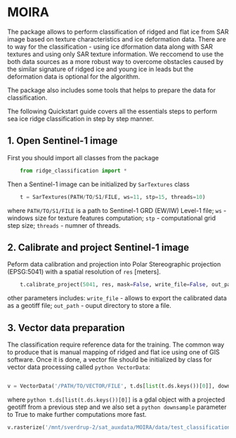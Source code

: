 # MOIRA

The package allows to perform classification of ridged and flat ice from SAR image based on texture characteristics and ice deformation data.
There are to way for the classification - using ice dformation data along with SAR textures and using only SAR texture information. We reccomend to use the both data sources as a more robust way to overcome obstacles caused by the similar signature of ridged ice and young ice in leads but the deformation data is optional for the algorithm.

The package also includes some tools that helps to prepare the data for classification. 

The following Quickstart guide covers all the essentials steps to perform sea ice ridge classification in step by step manner.

## 1. Open Sentinel-1 image

First you should import all classes from the package

```python
	from ridge_classification import *
```

Then a Sentinel-1 image can be initialized by `SarTextures` class

```python
	t = SarTextures(PATH/TO/S1/FILE, ws=11, stp=15, threads=10)
```

where `PATH/TO/S1/FILE` is a path to Sentinel-1 GRD (EW/IW) Level-1 file; `ws` - windows size for texture features computation; `stp` - computational grid step size; `threads` - numner of threads.

## 2. Calibrate and project Sentinel-1 image

Peform data calibration and projection into Polar Stereographic projection (EPSG:5041) with a spatial resolution of `res` [meters].

```python
	t.calibrate_project(5041, res, mask=False, write_file=False, out_path='/OUTPUT/DIRECTORY')	
```

other parameters includes: `write_file` - allows to export the calibrated data as a geotiff file; `out_path` - ouput directory to store a file. 

## 3. Vector data preparation

The classification require reference data for the training. The common way to produce that is manual mapping of ridged and flat ice using one of GIS software. Once it is done, a vector file should be initialized by class for vector data processing called `python VectorData`:

```python

v = VectorData('/PATH/TO/VECTOR/FILE', t.ds[list(t.ds.keys())[0]], downsample=True)
```

where `python t.ds[list(t.ds.keys())[0]]` is a gdal object with a projected geotiff from a previous step and we also set a `python downsample` parameter to True to make further computations more fast. 


```python
v.rasterize('/mnt/sverdrup-2/sat_auxdata/MOIRA/data/test_classification/flat_rasters/20201222T203955_flat_new.tiff')

```